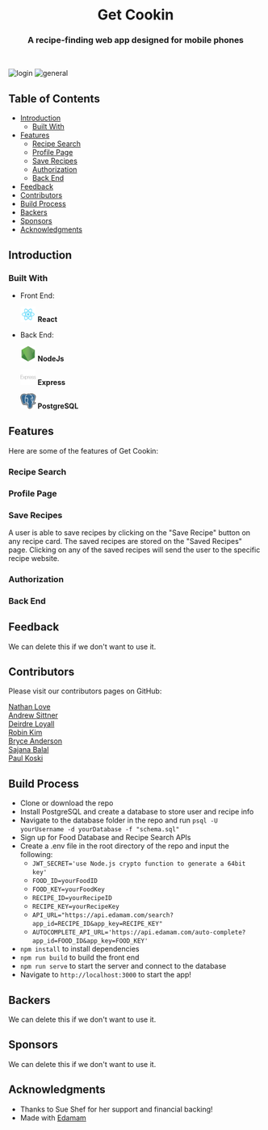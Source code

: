 <h1 align="center"> Get Cookin </h1>
<h3 align="center"> A recipe-finding web app designed for mobile phones </h3> <br>

![login](https://user-images.githubusercontent.com/36552486/224495383-f33e9a99-f736-4de9-85b6-5392f2d551f6.gif)
![general](https://user-images.githubusercontent.com/36552486/224495370-47756241-c529-4052-a851-57248b541065.gif)

## Table of Contents

- [Introduction](#introduction)
  - [Built With](#built-with)
- [Features](#features)
  - [Recipe Search](#recipe-search)
  - [Profile Page](#profile-page)
  - [Save Recipes](#save-recipes)
  - [Authorization](#authorization)
  - [Back End](#back-end)
- [Feedback](#feedback)
- [Contributors](#contributors)
- [Build Process](#build-process)
- [Backers](#backers)
- [Sponsors](#sponsors)
- [Acknowledgments](#acknowledgments)


## Introduction

### Built With

- Front End:

    <img src="https://raw.githubusercontent.com/github/explore/80688e429a7d4ef2fca1e82350fe8e3517d3494d/topics/react/react.png" width=30px height=30px> **React**

- Back End:

   <img src="https://raw.githubusercontent.com/github/explore/80688e429a7d4ef2fca1e82350fe8e3517d3494d/topics/nodejs/nodejs.png" width=30px height=30px> **NodeJs**

   <img src="https://raw.githubusercontent.com/github/explore/80688e429a7d4ef2fca1e82350fe8e3517d3494d/topics/express/express.png" width=30px height=30px> **Express**

   <img src="https://raw.githubusercontent.com/github/explore/80688e429a7d4ef2fca1e82350fe8e3517d3494d/topics/postgresql/postgresql.png" width=30px height=30px> **PostgreSQL**


## Features

Here are some of the features of Get Cookin:

### Recipe Search

### Profile Page

### Save Recipes

A user is able to save recipes by clicking on the "Save Recipe" button on any recipe card.  The saved recipes are stored on the "Saved Recipes" page.  Clicking on any of the saved recipes will send the user to the specific recipe website.

### Authorization

### Back End

## Feedback

We can delete this if we don't want to use it.

## Contributors

Please visit our contributors pages on GitHub:

[Nathan Love](https://github.com/nathanKimbleLove) <br>
[Andrew Sittner](https://github.com/andrewsittner) <br>
[Deirdre Loyall](https://github.com/dirtOval) <br>
[Robin Kim](https://github.com/robin1004) <br>
[Bryce Anderson](https://github.com/abanderson3) <br>
[Sajana Balal](https://github.com/SajanaB) <br>
[Paul Koski](https://github.com/pwkoski)


## Build Process

- Clone or download the repo
- Install PostgreSQL and create a database to store user and recipe info
- Navigate to the database folder in the repo and run `psql -U yourUsername -d yourDatabase -f "schema.sql"`
- Sign up for Food Database and Recipe Search APIs
- Create a .env file in the root directory of the repo and input the following:
  - `JWT_SECRET='use Node.js crypto function to generate a 64bit key'`
  - `FOOD_ID=yourFoodID`
  - `FOOD_KEY=yourFoodKey`
  - `RECIPE_ID=yourRecipeID`
  - `RECIPE_KEY=yourRecipeKey`
  - `API_URL="https://api.edamam.com/search?app_id=RECIPE_ID&app_key=RECIPE_KEY"`
  - `AUTOCOMPLETE_API_URL='https://api.edamam.com/auto-complete?app_id=FOOD_ID&app_key=FOOD_KEY'`
- `npm install` to install dependencies
- `npm run build` to build the front end
- `npm run serve` to start the server and connect to the database
- Navigate to `http://localhost:3000` to start the app!


## Backers

We can delete this if we don't want to use it.

## Sponsors

We can delete this if we don't want to use it.

## Acknowledgments

- Thanks to Sue Shef for her support and financial backing!
- Made with [Edamam](https://edamam.com)

